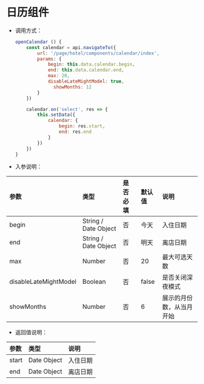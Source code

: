 # 日历组件

- 调用方式：

  ```javascript
  openCalendar () {
      const calendar = api.navigateTo({
          url: '/page/hotel/components/calendar/index',
          params: {
              begin: this.data.calendar.begin,
              end: this.data.calendar.end,
              max: 20,
              disableLateMightModel: true,
            	showMonths: 12
          }
      })

      calendar.on('select', res => {
          this.setData({
              calendar: {
                  begin: res.start,
                  end: res.end
              }
          })
      })
  }
  ```

- 入参说明：

| 参数                  | 类型                 | 是否必填 | 默认值 | 说明                     |
| :-------------------- | :------------------- | :------- | :----- | :----------------------- |
| begin                 | String / Date Object | 否       | 今天   | 入住日期                 |
| end                   | String / Date Object | 否       | 明天   | 离店日期                 |
| max                   | Number               | 否       | 20     | 最大可选天数             |
| disableLateMightModel | Boolean              | 否       | false  | 是否关闭深夜模式         |
| showMonths            | Number               | 否       | 6      | 展示的月份数，从当月开始 |

- 返回值说明：

| 参数  | 类型        | 说明     |
| :---- | :---------- | :------- |
| start | Date Object | 入住日期 |
| end   | Date Object | 离店日期 |

